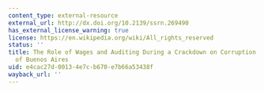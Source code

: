 ```yaml
---
content_type: external-resource
external_url: http://dx.doi.org/10.2139/ssrn.269490
has_external_license_warning: true
license: https://en.wikipedia.org/wiki/All_rights_reserved
status: ''
title: The Role of Wages and Auditing During a Crackdown on Corruption in the City
  of Buenos Aires
uid: e4cac27d-0013-4e7c-b670-e7b66a53438f
wayback_url: ''
---
```

